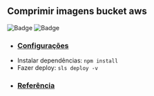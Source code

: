## Comprimir imagens bucket aws
![Badge](https://img.shields.io/badge/nodejs-12.x%20-green)
![Badge](https://img.shields.io/badge/AWS-Lambda%20-green)
  
  
- ### [Configurações](https://github.com/gtanques/lambda-aws-comprimir-imagem/blob/main/serverless.yml)

* Instalar dependências: `npm install`
* Fazer deploy: `sls deploy -v`

- ### [Referência](https://youtu.be/jiP45rEOEbA)



